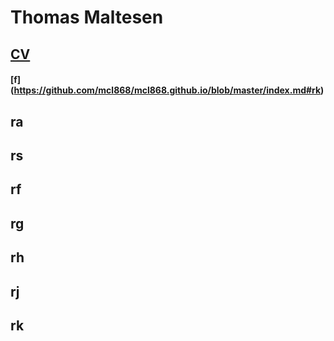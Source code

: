 # Thomas Maltesen

## [CV](https://github.com/mcl868/mcl868.github.io/blob/master/CV.md)


#### [f] (https://github.com/mcl868/mcl868.github.io/blob/master/index.md#rk)

## ra

## rs

## rf

## rg

## rh

## rj

## rk

